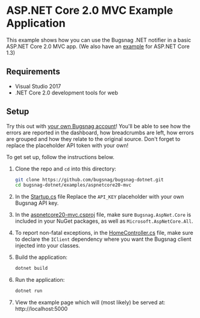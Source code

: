 # ASP.NET Core 2.0 MVC Example Application

This example shows how you can use the Bugsnag .NET notifier in a basic ASP.NET Core 2.0 MVC app. (We also have an [example](https://github.com/bugsnag/bugsnag-dotnet/tree/master/examples/aspnetcore11-mvc) for ASP.NET Core 1.3)

## Requirements

- Visual Studio 2017
- .NET Core 2.0 development tools for web

## Setup

Try this out with [your own Bugsnag account](https://app.bugsnag.com/user/new)! You'll be able to see how the errors are reported in the dashboard, how breadcrumbs are left, how errors are grouped and how they relate to the original source. Don't forget to replace the placeholder API token with your own!

To get set up, follow the instructions below.

1. Clone the repo and `cd` into this directory:
    ```sh
    git clone https://github.com/bugsnag/bugsnag-dotnet.git
    cd bugsnag-dotnet/examples/aspnetcore20-mvc
    ```

1. In the [Startup.cs](Startup.cs) file Replace the `API_KEY` placeholder with your own Bugsnag API key.

1. In the [aspnetcore20-mvc.csproj](aspnetcore20-mvc.csproj) file, make sure `Bugsnag.AspNet.Core` is included in your NuGet packages, as well as  `Microsoft.AspNetCore.All`.

1. To report non-fatal exceptions, in the [HomeController.cs](Controllers/HomeController.cs) file, make sure to declare the `IClient` dependency where you want the Bugsnag client injected into your classes.

1. Build the application:
    ```sh
    dotnet build
    ```

1. Run the application:
    ```sh
    dotnet run
    ```

1. View the example page which will (most likely) be served at: http://localhost:5000
